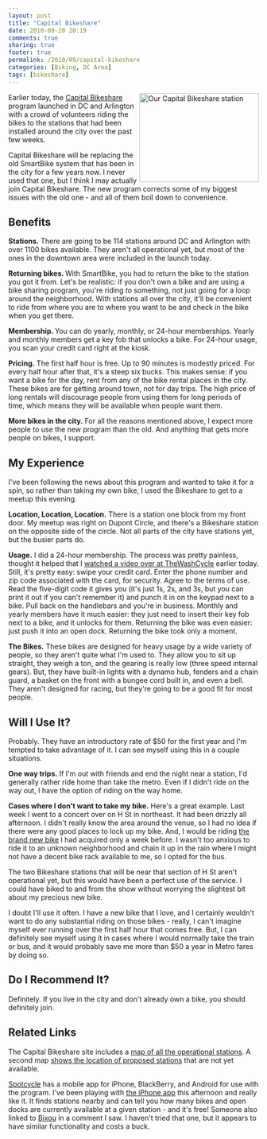 ```yaml
---
layout: post
title: "Capital Bikeshare"
date: 2010-09-20 20:19
comments: true
sharing: true
footer: true
permalink: /2010/09/capital-bikeshare
categories: [Biking, DC Area]
tags: [bikeshare]
---
```

<p><a href="http://www.flickr.com/photos/brockli/5010144622/" title="Our Capital Bikeshare station by brockli, on Flickr"><img alt="Our Capital Bikeshare station" src="http://farm5.static.flickr.com/4150/5010144622_bb83e6eaa9_m.jpg" style="float: right; width: 240px; height: 179px; "></a></p><p>Earlier today, the <a href="http://www.capitalbikeshare.com/">Capital Bikeshare</a> program launched in DC and Arlington with a crowd of volunteers riding the bikes to the stations that had been installed around the city over the past few weeks.</p><p>Capital Bikeshare will be replacing the old SmartBike system that has been in the city for a few years now. I never used that one, but I think I may actually join Capital Bikeshare. The new program corrects some of my biggest issues with the old one - and all of them boil down to convenience.</p><h2>Benefits</h2><p><strong>Stations.</strong>&nbsp;There are going to be 114 stations around DC and Arlington with over 1100 bikes available. They aren't all operational yet, but most of the ones in the downtown area were included in the launch today.</p><p><strong>Returning bikes. </strong>With SmartBike, you had to return the bike to the station you got it from. Let's be realistic: if you don't own a bike and are using a bike sharing program, you're riding <em>to </em>something, not just going for a loop around the neighborhood. With stations all over the city, it'll be convenient to ride from where you are to where you want to be and check in the bike when you get there.</p><p><b>Membership. </b>You can do yearly, monthly, or 24-hour memberships. Yearly and monthly members get a key fob that unlocks a bike. For 24-hour usage, you scan your credit card right at the kiosk.</p><p><strong>Pricing.</strong> The first half hour is free. Up to 90 minutes is modestly priced. For every half hour after that, it's a steep six bucks. This makes sense: if you want a bike for the day, rent from any of the bike rental places in the city. These bikes are for getting around town, not for day trips. The high price of long rentals will discourage people from using them for long periods of time, which means they will be available when people want them.</p><p><strong>More bikes in the city.</strong> For all the reasons mentioned above, I expect more people to use the new program than the old. And anything that gets more people on bikes, I support.</p><h2>My Experience</h2><p>I've been following the news about this program and wanted to take it for a spin, so rather than taking my own bike, I used the Bikeshare to get to a meetup this evening.</p><p><strong>Location, Location, Location.</strong> There is a station one block from my front door. My meetup was right on Dupont Circle, and there's a Bikeshare station on the opposite side of the circle. Not all parts of the city have stations yet, but the busier parts do.</p><p><strong>Usage.</strong> I did a 24-hour membership. The process was pretty painless, thought it helped that I <a href="http://www.thewashcycle.com/2010/09/capital-bikeshare-newsnami-day-6.html">watched a video over at TheWashCycle</a> earlier today. Still, it's pretty easy: swipe your credit card. Enter the phone number and zip code associated with the card, for security. Agree to the terms of use. Read the five-digit code it gives you (it's just 1s, 2s, and 3s, but you can print it out if you can't remember it) and punch it in on the keypad next to a bike. Pull back on the handlebars and you're in business. Monthly and yearly members have it much easier: they just need to insert their key fob next to a bike, and it unlocks for them. Returning the bike was even easier: just push it into an open dock. Returning the bike took only a moment.</p><p><strong>The Bikes.</strong> These bikes are designed for heavy usage by a wide variety of people, so they aren't quite what I'm used to. They allow you to sit up straight, they weigh a ton, and the gearing is really low (three speed internal gears). But, they have built-in lights with a dynamo hub, fenders and a chain guard, a basket on the front with a bungee cord built in, and even a bell. They aren't designed for racing, but they're going to be a good fit for most people.</p><h2>Will I Use It?</h2><p>Probably. They have an introductory rate of $50 for the first year and I'm tempted to take advantage of it. I can see myself using this in a couple situations.</p><p><strong>One way trips.</strong> If I'm out with friends and end the night near a station, I'd generally rather ride home than take the metro. Even if I didn't ride on the way out, I have the option of riding on the way home.</p><p><strong>Cases where I don't want to take my bike.</strong> Here's a great example. Last week I went to a concert over on H St in northeast. It had been drizzly all afternoon. I didn't really know the area around the venue, so I had no idea if there were any good places to lock up my bike. And, I would be riding <a href="/2010/09/meet-chet">the brand new bike</a> I had acquired only a week before. I wasn't too anxious to ride it to an unknown neighborhood and chain it up in the rain where I might not have a decent bike rack available to me, so I opted for the bus.</p><p>The two Bikeshare stations that will be near that section of H St aren't operational yet, but this would have been a perfect use of the service. I could have biked to and from the show without worrying the slightest bit about my precious new bike.</p><p>I doubt I'll use it often. I have a new bike that I love, and I certainly wouldn't want to do any substantial riding on those bikes - really, I can't imagine myself ever running over the first half hour that comes free. But, I can definitely see myself using it in cases where I would normally take the train or bus, and it would probably save me more than $50 a year in Metro fares by doing so.</p><h2>Do I Recommend It?</h2><p>Definitely. If you live in the city and don't already own a bike, you should definitely join.</p><h2>Related Links</h2><p>The Capital Bikeshare site includes a <a href="http://www.capitalbikeshare.com/station_map">map of all the operational stations</a>. A second map <a href="http://maps.google.com/maps/ms?ie=UTF8&amp;hl=en&amp;msa=0&amp;msid=110890939472002896459.00048bbe9ee325b514b03&amp;ll=38.902522,-77.014847&amp;spn=0.160307,0.240326&amp;z=12&amp;source=embed">shows the location of proposed stations</a> that are not yet available.</p><p><a href="http://www.spotcycle.net/">Spotcycle</a> has a mobile app for iPhone, BlackBerry, and Android for use with the program. I've been playing with <a href="http://itunes.apple.com/us/app/spotcycle/id323382862?mt=8">the iPhone app</a> this afternoon and really like it. It finds stations nearby and can tell you how many bikes and open docks are currently available at a given station - and it's free! Someone also linked to <a href="http://itunes.apple.com/us/app/bixou/id317960849?mt=8">Bixou</a> in a comment I saw. I haven't tried that one, but it appears to have similar functionality and costs a buck.</p>